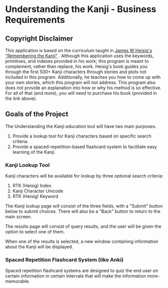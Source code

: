 # Understanding the Kanji - Business Requirements

## Copyright Disclaimer

This application is based on the curriculum taught in
[James W Heisig's "Remembering the Kanji"](https://www.amazon.com/Remembering-Kanji-Complete-Japanese-Characters/dp/0824835921)
. Although this application uses the keywords, primitives, and indexes provided in his work; this program is meant to
complement, rather than replace, his work. Heisig's book guides you through the first 500+ Kanji characters through
stories and plots not included in this program. Additionally, he teaches you how to come up with your own stories, which
this program will not address. This program also does not provide an explanation into how or why his method is so
effective. For all of that (and more), you will need to purchase his book (provided in the link above).

## Goals of the Project

The Understanding the Kanji education tool will have two main purposes.

1. Provide a lookup tool for Kanji characters based on specific search criteria.
2. Provide a spaced-repetition-based flashcard system to facilitate easy learning of the Kanji.

### Kanji Lookup Tool

Kanji characters will be available for lookup by three optional search criteria:

1. RTK (Heisig) Index
2. Kanji Character Unicode
3. RTK (Heisig) Keyword

The Kanji lookup page will consist of the three fields, with a "Submit" button below to submit choices. There will also
be a "Back" button to return to the main screen.

The results page will consist of query results, and the user will be given the option to select one of them.

When one of the results is selected, a new window containing information about the Kanji will be displayed.

### Spaced Repetition Flashcard System (like Anki)

Spaced repetition flashcard systems are designed to quiz the end user on certain information in certain intervals that
will make the information more-memorable.
